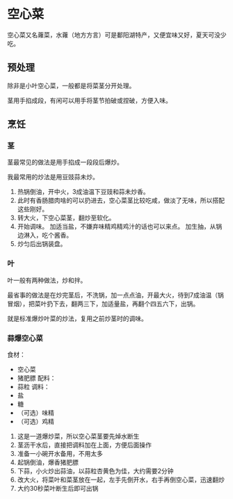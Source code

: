 # 空心菜

空心菜又名蕹菜，水蕹（地方方言）可是鄱阳湖特产，又便宜味又好，夏天可没少吃。

## 预处理

除非是小叶空心菜，一般都是将菜茎分开处理。

茎用手掐成段，有闲可以用手将茎节拍破或捏破，方便入味。

## 烹饪

### 茎

茎最常见的做法是用手掐成一段段后爆炒。

我最常用的炒法是用豆豉蒜未炒。

1. 热锅倒油，开中火，3成油温下豆豉和蒜未炒香。
2. 此时有香肠腊肉啥的可以扔进去，空心菜茎比较吃咸，做淡了无味，所以搭配这些刚好。
3. 转大火，下空心菜茎，翻炒至软化。
4. 开始调味。
加适当盐，不嫌弃味精鸡精鸡汁的话也可以来点。
加生抽，从锅边淋入，吃个酱香。
5. 炒匀后出锅装盘。

### 叶

叶一般有两种做法，炒和拌。

最省事的做法是在炒完茎后，不洗锅，加一点点油，开最大火，待到7成油温（锅冒烟），把菜叶扔下去，翻两三下，加适量盐，再翻个四五六下，出锅。

就是标准爆炒叶菜的炒法，复用之前炒茎时的调味。

### 蒜爆空心菜

食材：
- 空心菜
- 猪肥膘
配料：
- 蒜粒
调料：
- 盐
- 糖
- （可选）味精
- （可选）鸡精

1. 这是一道爆炒菜，所以空心菜茎要先焯水断生
2. 茎沥干水后，直接把调料加在上面，方便后面操作
3. 准备一小碗开水备用，不用太多
3. 起锅倒油，爆香猪肥膘
4. 下蒜，小火炒出蒜油，以蒜粒杏黄色为佳，大约需要2分钟
5. 改大火，将菜叶和菜茎放在一起，左手先倒开水，右手再倒空心菜，迅速翻炒
6. 大约30秒菜叶断生后即可出锅
